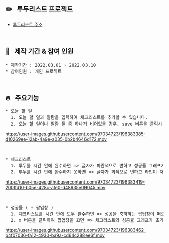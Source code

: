 ## :pencil2: &nbsp; 투두리스트 프로젝트

* [투두리스트 주소](https://ji-eun1.github.io/to_do_lists)

<br/>
  
## :raising_hand: &nbsp; 제작 기간 & 참여 인원

<pre>
* 제작기간 : 2022.03.01 ~ 2022.03.10
* 참여인원 : 개인 프로젝트
</pre>

<br/>

## :fire: &nbsp; 주요기능

<pre>
* 오늘 할 일
  1. 오늘 할 일과 알람을 입력하여 체크리스트를 추가할 수 있습니다.
  2. 오늘 할 일이나 알람 둘 중 하나가 비어있을 경우, save 버튼을 클릭시 경고창이 뜹니다.
</pre>
https://user-images.githubusercontent.com/97034723/196383385-d10269ee-12ab-4a9e-a035-0b2b4646d172.mov

<br/>

<pre>
* 체크리스트
  1. 투두를 시간 안에 완수하면 => 글자가 파란색으로 변하고 성공률 그래프가 채워집니다.
  2. 투두를 시간 안에 완수하지 못하면 => 글자가 회색으로 변하고 라인이 쳐지며 성공률 그래프를 채우지 못합니다.
</pre>
https://user-images.githubusercontent.com/97034723/196383419-200ffd10-b05e-428c-afe0-d48935e09045.mov

<br/>

<pre>
* 성공률 ( + 팝업창 )
  1. 체크리스트를 시간 안에 모두 완수하면 => 성공을 축하하는 팝업창이 떠오릅니다.
  2. x 버튼을 클릭하여 팝업창을 끄면 => 체크리스트와 성공률 그래프가 초기화 됩니다.
</pre>
https://user-images.githubusercontent.com/97034723/196383462-b4f07036-fa12-4930-ba9a-cd64c288ee6f.mov

<br/>







